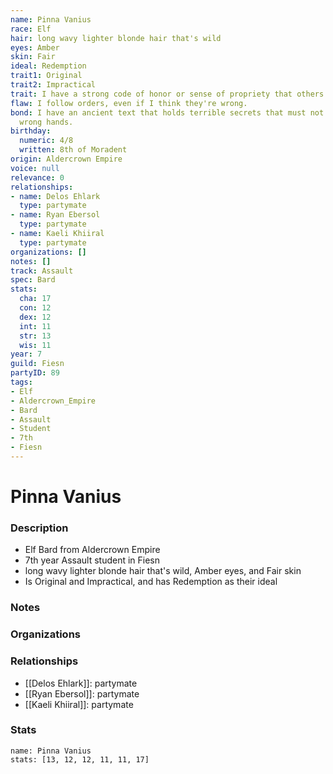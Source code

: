 ```yaml
---
name: Pinna Vanius
race: Elf
hair: long wavy lighter blonde hair that's wild
eyes: Amber
skin: Fair
ideal: Redemption
trait1: Original
trait2: Impractical
trait: I have a strong code of honor or sense of propriety that others don't comprehend.
flaw: I follow orders, even if I think they're wrong.
bond: I have an ancient text that holds terrible secrets that must not fall into the
  wrong hands.
birthday:
  numeric: 4/8
  written: 8th of Moradent
origin: Aldercrown Empire
voice: null
relevance: 0
relationships:
- name: Delos Ehlark
  type: partymate
- name: Ryan Ebersol
  type: partymate
- name: Kaeli Khiiral
  type: partymate
organizations: []
notes: []
track: Assault
spec: Bard
stats:
  cha: 17
  con: 12
  dex: 12
  int: 11
  str: 13
  wis: 11
year: 7
guild: Fiesn
partyID: 89
tags:
- Elf
- Aldercrown_Empire
- Bard
- Assault
- Student
- 7th
- Fiesn
---
```

# Pinna Vanius
### Description
- Elf Bard from Aldercrown Empire
- 7th year Assault student in Fiesn
- long wavy lighter blonde hair that's wild, Amber eyes, and Fair skin
- Is Original and Impractical, and has Redemption as their ideal

### Notes

### Organizations

### Relationships
- [[Delos Ehlark]]: partymate
- [[Ryan Ebersol]]: partymate
- [[Kaeli Khiiral]]: partymate

### Stats
```statblock
name: Pinna Vanius
stats: [13, 12, 12, 11, 11, 17]
```